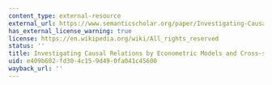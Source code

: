 ```yaml
---
content_type: external-resource
external_url: https://www.semanticscholar.org/paper/Investigating-Causal-Relations-by-Econometric-and-Granger/1c6805d6029f56b49041f7578ad4a412a0327953
has_external_license_warning: true
license: https://en.wikipedia.org/wiki/All_rights_reserved
status: ''
title: Investigating Causal Relations by Econometric Models and Cross-spectral Methods
uid: e409b602-fd30-4c15-9d49-0fa041c45600
wayback_url: ''
---
```


